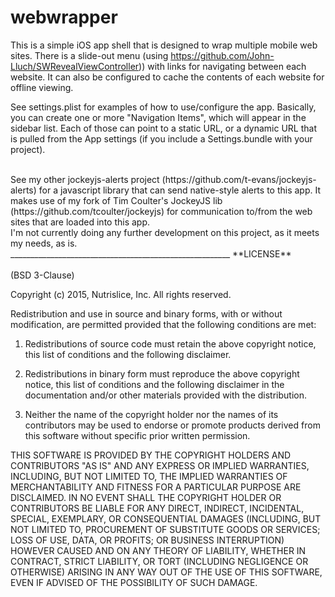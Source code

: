 # webwrapper
This is a simple iOS app shell that is designed to wrap multiple mobile web sites.  There is a slide-out menu (using https://github.com/John-Lluch/SWRevealViewController)) with links for navigating between each website.  It can also be configured to cache the contents of each website for offline viewing.

See settings.plist for examples of how to use/configure the app.  Basically, you can create one or 
more "Navigation Items", which will appear in the sidebar list.  Each of those can point to a 
static URL, or a dynamic URL that is pulled from the App settings (if you include a Settings.bundle
with your project).

<br>
See my other jockeyjs-alerts project (https://github.com/t-evans/jockeyjs-alerts) for a javascript 
library that can send native-style alerts to this app.  It makes use of my fork of Tim Coulter's 
JockeyJS lib (https://github.com/tcoulter/jockeyjs) for communication to/from the web sites
that are loaded into this app.

<br>
I'm not currently doing any further development on this project, as it meets my needs, as is.

<br>
_______________________________________________________
**LICENSE**<br><br>
(BSD 3-Clause)

Copyright (c) 2015, Nutrislice, Inc.
All rights reserved.

Redistribution and use in source and binary forms, with or without modification, are permitted provided that the following conditions are met:

1. Redistributions of source code must retain the above copyright notice, this list of conditions and the following disclaimer.

2. Redistributions in binary form must reproduce the above copyright notice, this list of conditions and the following disclaimer in the documentation and/or other materials provided with the distribution.

3. Neither the name of the copyright holder nor the names of its contributors may be used to endorse or promote products derived from this software without specific prior written permission.

THIS SOFTWARE IS PROVIDED BY THE COPYRIGHT HOLDERS AND CONTRIBUTORS "AS IS" AND ANY EXPRESS OR IMPLIED WARRANTIES, INCLUDING, BUT NOT LIMITED TO, THE IMPLIED WARRANTIES OF MERCHANTABILITY AND FITNESS FOR A PARTICULAR PURPOSE ARE DISCLAIMED. IN NO EVENT SHALL THE COPYRIGHT HOLDER OR CONTRIBUTORS BE LIABLE FOR ANY DIRECT, INDIRECT, INCIDENTAL, SPECIAL, EXEMPLARY, OR CONSEQUENTIAL DAMAGES (INCLUDING, BUT NOT LIMITED TO, PROCUREMENT OF SUBSTITUTE GOODS OR SERVICES; LOSS OF USE, DATA, OR PROFITS; OR BUSINESS INTERRUPTION) HOWEVER CAUSED AND ON ANY THEORY OF LIABILITY, WHETHER IN CONTRACT, STRICT LIABILITY, OR TORT (INCLUDING NEGLIGENCE OR OTHERWISE) ARISING IN ANY WAY OUT OF THE USE OF THIS SOFTWARE, EVEN IF ADVISED OF THE POSSIBILITY OF SUCH DAMAGE.
